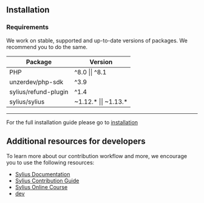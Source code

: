  Installation
----

### Requirements

We work on stable, supported and up-to-date versions of packages. We recommend you to do the same.

| Package                    | Version              |
|----------------------------|----------------------|
| PHP                        | ^8.0 \|\| ^8.1       |
| unzerdev/php-sdk           | ^3.9                 |
| sylius/refund-plugin       | ^1.4                 |
| sylius/sylius              | ~1.12.* \|\| ~1.13.* |

----


For the full installation guide please go to [installation](doc/installation.md)

 Additional resources for developers
---
To learn more about our contribution workflow and more, we encourage you to use the following resources:
* [Sylius Documentation](https://docs.sylius.com/en/latest/)
* [Sylius Contribution Guide](https://docs.sylius.com/en/latest/contributing/)
* [Sylius Online Course](https://sylius.com/online-course/)
* [dev](doc/dev.md)
